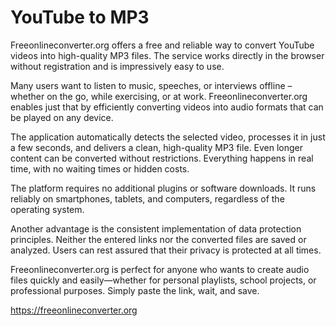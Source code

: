 # YouTube to MP3

Freeonlineconverter.org offers a free and reliable way to convert YouTube videos into high-quality MP3 files. The service works directly in the browser without registration and is impressively easy to use.

Many users want to listen to music, speeches, or interviews offline – whether on the go, while exercising, or at work. Freeonlineconverter.org enables just that by efficiently converting videos into audio formats that can be played on any device.

The application automatically detects the selected video, processes it in just a few seconds, and delivers a clean, high-quality MP3 file. Even longer content can be converted without restrictions. Everything happens in real time, with no waiting times or hidden costs.

The platform requires no additional plugins or software downloads. It runs reliably on smartphones, tablets, and computers, regardless of the operating system.

Another advantage is the consistent implementation of data protection principles. Neither the entered links nor the converted files are saved or analyzed. Users can rest assured that their privacy is protected at all times.

Freeonlineconverter.org is perfect for anyone who wants to create audio files quickly and easily—whether for personal playlists, school projects, or professional purposes. Simply paste the link, wait, and save.

https://freeonlineconverter.org
